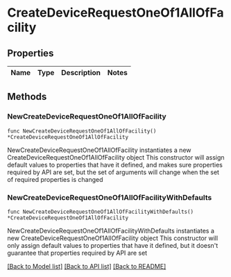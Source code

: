 # CreateDeviceRequestOneOf1AllOfFacility

## Properties

Name | Type | Description | Notes
------------ | ------------- | ------------- | -------------

## Methods

### NewCreateDeviceRequestOneOf1AllOfFacility

`func NewCreateDeviceRequestOneOf1AllOfFacility() *CreateDeviceRequestOneOf1AllOfFacility`

NewCreateDeviceRequestOneOf1AllOfFacility instantiates a new CreateDeviceRequestOneOf1AllOfFacility object
This constructor will assign default values to properties that have it defined,
and makes sure properties required by API are set, but the set of arguments
will change when the set of required properties is changed

### NewCreateDeviceRequestOneOf1AllOfFacilityWithDefaults

`func NewCreateDeviceRequestOneOf1AllOfFacilityWithDefaults() *CreateDeviceRequestOneOf1AllOfFacility`

NewCreateDeviceRequestOneOf1AllOfFacilityWithDefaults instantiates a new CreateDeviceRequestOneOf1AllOfFacility object
This constructor will only assign default values to properties that have it defined,
but it doesn't guarantee that properties required by API are set


[[Back to Model list]](../README.md#documentation-for-models) [[Back to API list]](../README.md#documentation-for-api-endpoints) [[Back to README]](../README.md)


